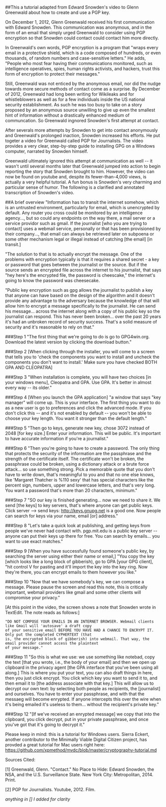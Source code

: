 ##This a tutorial adapted from Edward Snowden's video to Glenn Greenwald about how to create and use a PGP key.

On December 1, 2012, Glenn Greenwald received his first communication with Edward Snowden. This communication was anonymous, and in the form of an email that simply urged Greenwald to consider using PGP encryption so that Snowden could contact could contact him more directly. 

In Greenwald's own words, PGP encryption is a program that "wraps every email in a protective shield, which is a code composed of hundreds, or even thousands, of random numbers and case-sensitive letters." He adds, "People who most fear having their communications monitored, such as intelligence operatives, spies, human rights activists, and hackers, trust this form of encryption to protect their messages." 

Still, Greenwald was not enticed by the anonymous email, nor did the nudge towards more secure methods of contact come as a surprise. By December of 2012, Greenwald had long been writing for Wikileaks and for whistleblowers as well as for a few individuals inside the US national security establishment. As such he was too busy to take on a story proposed by an anonymous source unwilling to give up even the smallest hint of information without a drastically enhanced medium of communcation. So Greenwald ingnored Snowden's first attempt at contact. 

After severals more attempts by Snowden to get into contact anonymously and Greenwald's prolonged inaction, Snowden increased his efforts. He put togeter a video for Greenwald called PGP for Journalists. The video provides a very clear, step-by-step guide to installing GPG on a Windows computer, narrated by Snowden himself. 

Greenwald ultimately ignored this attempt at communication as well -- it wasn't until several months later that Greenwald jumped into action to begin reporting the story that Snowden brought to him. However, the video can now be found on youtube and, despite its fewer-than-4,000 views, is actually a very helpful tutorial. A fun bonus is Snowden's very charming and particular sense of humor. The following is a clarified and annotated transcription of Snowden's video.


##A brief overview
"Information has to transit the internet somehow, which is an untrusted environment, particularly for email, which is unencrypted by default. Any router you cross could be monitored by an intelligence agency..., but so could any endpoints on the way there, a mail server or a service providor such as gmail. If the journalist [who you are trying to contact] uses a webmail service, personally or that has been provisioned by their company..., that email can always be retrieved later on subpoena or some other mechanism legal or illegal instead of catching [the email] [in transit.] 

"The solution to that is to actually encrypt the message. One of the problems with encryption typically is that it requires a shared secret - a key or password that goes between the journalist or the source. But if the source sends an encrypted file across the internet to his journalist, that says "hey here's the encrypted file, the password is cheescake," the internet's going to know the password was cheesecake. 

"Public key encryption such as gpg allows the journalist to publish a key that anyone can have based on the design of the algorithm and it doesn't provide any advantage to the adversary because the knowledge of that will allow him to encrypt a message specifically to the journalist. He can send his message... across the internet along with a copy of his public key so the journalist can respond. This has never been broken... over the past 20 years it's had an unbroken record of security success. That's a solid measure of security and it's reasonable to rely on that."

###Step 1
"The first thing that we're going to do is go to GPG4win.org. Download the latest version by clicking the download button." 

###Step 2
[When clicking through the installer, you will come to a screen that tells you to 'check the components you want to install and uncheck the components you don't want to install.' Make sure you have checked BOTH GPA AND CLEOPATRA]

###Step 3
"When installation is complete, you will have two choices [in your windows menu], Cleopatra and GPA. Use GPA. It's better in almost every way -- its older." 

###Step 4
[When you launch the GPA application] "a window that says "key manager" will come up. This is your interface. The first thing you want to do as a new user is go to preferences and click the advanced mode. If you don't click this -- and it's not enabled by default -- you won't be able to choose your key length. You want it stronger than the default length." 

###Step 5
"Then go to keys, generate new key, chose 3072 instead of 2048 [for key size.] Enter your information. This will be public. It's important to have accurate information if you're a journalist." 

###Step 6
"Then you're going to have to create a password. The only thing that protects the security of the information are the passphrase and the strength of the certificate itself. The certificate won't be broken, the passphrase could be broken, using a dictionary attack or a brute force attack... so use something strong. Pick a memorable quote that you don't have to write down, that's meaningful to you and that no one else knows, like 'Margaret Thatcher is %110 sexy' that has special characters like the percent sign, numbers, upper and lowercase letters, and that's very long. You want a password that's more than 20 characters, minimum." 

###Step 7
"SO our key is finished generating... now we need to share it. We send [the keys] to key servers, that's where anyone can get public keys. Click server --> send keys: http://keys.gnupg.net is a good one. Now people can search for keys via your name, email [or] address." 

###Step 8
"Let's take a quick look at publishing, and getting keys from people we've never had contact with. pgp.mit.edu is a public key server -- anyone can put their keys up there for free. You can search by emails... you want to use exact matches."

###Step 9 
[When you have successfully found someone's public key, by searching the server using either their name or email,] "You copy the key [which looks like a long block of gibberish), go to GPA [your GPG client], "hit control V for pasting and it'll import the key into the key ring. Now they're there, you can encrypt emails to them however you like." 

 ###Step 10
"Now that we have somebody's key, we can compose a message. Please pause the screen and read this note, this is critically important, webmail providers like gmail and some other clients will compromise your privacy." 

[At this point in the video, the screen shows a note that Snowden wrote in TextEdit. The note reads as follows:]

	"DO NOT COMPOSE YOUR EMAILS IN AN INTERNET BROWSER. Webmail clients like Gmail will 'autosave' a draft copy 
	of your sensitive email BEFORE YOU HAVE HAD A CHANCE TO ENCRYPT IT. Only put the completed CYPHERTEXT (that 
	is, the encrypted block of gibberish) into webmail. That way, the email provider cannot access the plaintext 
	of your message." 

###Step 11
"So this is what we use: we use something like notebad, copy the text [that you wrote, i.e., the body of your email] and then we open up clipboard in the privacy agent [the GPA interface that you've been using all along.] This is where you put your text, you can also draft things in here, then you just click encrypt. You click which key you want to send it to, and then email it to [the address associate with that key.] This will allow us to decrypt our own text: by selecting both people as recipients, the [journalist] and ourselves. You have to enter your passphrase, and with that the messaeg will become enrypted. If anyone intercepts this over the wire when it's being emailed it's useless to them... without the recipient's private key." 

###Step 12
"[If we've received an enrypted message] we copy that into the clipboard, you click decrypt, put in your private passphrase, and once you've got that it's going to decrypt it." 

Please keep in mind: this is a tutorial for Windows users. Sierra Eckert, another contributor to the Minimally Viable Digital Citizen project, has provded a great tutorial for Mac users right here: https://github.com/xpmethod/mvdc/blob/master/cryptography-tutorial.md

Sources Cited: 

[1] Greenwald, Glenn. "Contact." No Place to Hide: Edward Snowden, the NSA, and the U.S. Surveillance State. New York City: Metropolitan, 2014. Print.

[2] PGP for Journalists. Youtube, 2012. Film.

*anything in [] I added for clarity*
